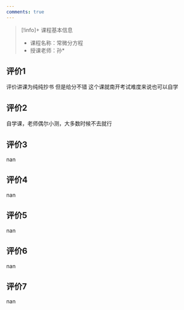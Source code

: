 ```yaml
---
comments: true
---
```


>[!info]+ 课程基本信息
>
> - 课程名称：常微分方程
> - 授课老师：孙*

## 评价1

评价讲课为纯纯抄书 但是给分不错 这个课就南开考试难度来说也可以自学
## 评价2

自学课，老师偶尔小测，大多数时候不去就行
## 评价3

nan
## 评价4

nan
## 评价5

nan
## 评价6

nan
## 评价7

nan
